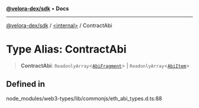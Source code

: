 [**@velora-dex/sdk**](../../README.md) • **Docs**

***

[@velora-dex/sdk](../../globals.md) / [\<internal\>](../README.md) / ContractAbi

# Type Alias: ContractAbi

> **ContractAbi**: `ReadonlyArray`\<[`AbiFragment`](AbiFragment.md)\> \| `ReadonlyArray`\<[`AbiItem`](../namespaces/Users_andriishymkiv_paraswap_paraswap-sdk_node_modules_web3-utils_lib_commonjs_index/type-aliases/AbiItem.md)\>

## Defined in

node\_modules/web3-types/lib/commonjs/eth\_abi\_types.d.ts:88
